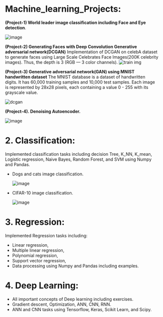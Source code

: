 #  Machine_learning_Projects:

**(Project-1) World leader image classification including Face and Eye detection**.

![image](https://github.com/abulzunayed/Machine-learning/assets/122612945/c7651c8a-e79e-4166-9b7c-02daacfb9a66)

**(Project-2) Generating Faces with Deep Convolution Generative adversarial network(DCGAN)**
Implementation of DCGAN on celebA dataset to generate faces using Large Scale Celebrates Face Images(200K celebrity images). Thus, the depth is 3 (RGB — 3 color channels).
![train img](https://github.com/abulzunayed/Machine-learning/assets/122612945/bb4aea02-579a-40e7-8126-9b99abfd8380)

**(Project-3) Generative adversarial network(GAN) using MNIST handwritten dataset**
The MNIST database is a dataset of handwritten digits. It has 60,000 training samples and 10,000 test samples. Each image is represented by 28x28 pixels, each containing a value 0 - 255 with its grayscale value.

![dcgan](https://github.com/abulzunayed/Machine-learning/assets/122612945/22bd2f7d-ee88-41db-8313-d976888fd0dc)

**(Project-4). Denoising Autoencoder.**

![image](https://github.com/abulzunayed/Deep_learning/assets/122612945/7c1e296d-2455-4742-a552-4d5405fcebac)

# 2. Classification:
Implemented classification tasks including decision Tree, K_NN, K_mean, Logistic regression, Naive Bayes, Random Forest, and SVM using Numpy and Pandas.
  - Dogs and cats image classification.
    
    ![image](https://github.com/abulzunayed/Machine-learning/assets/122612945/1353e7bf-335c-4c84-9e80-642fd2e1e90a)

  - CIFAR-10 image classification.
    
    ![image](https://github.com/abulzunayed/Deep_learning/assets/122612945/09c15566-65da-4cd0-ad5f-38bef5bccf61)
    
# 3. Regression: 
Implemented Regression tasks including:
- Linear regression,
- Multiple linear regression,
- Polynomial regression,
- Support vector regression,
- Data processing using Numpy and Pandas including examples.
# 4. Deep Learning:
 - All important concepts of Deep learning including exercises.
 - Gradient descent, Optimization, ANN, CNN,  RNN.
 - ANN and CNN tasks using Tensorflow, Keras, Scikit Learn, and Scipy.
